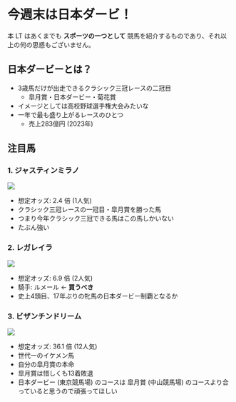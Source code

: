 # 今週末は日本ダービ！

本 LT はあくまでも **スポーツの一つとして** 競馬を紹介するものであり、それ以上の何の思惑もございません。

## 日本ダービーとは？

- 3歳馬だけが出走できるクラシック三冠レースの二冠目
  - 皐月賞・日本ダービー・菊花賞
- イメージとしては高校野球選手権大会みたいな
- 一年で最も盛り上がるレースのひとつ
  - 売上283億円 (2023年)

## 注目馬

### 1. ジャスティンミラノ

<img src="./images/image1.jpeg" class="img-80" />

- 想定オッズ: 2.4 倍 (1人気)
- クラシック三冠レースの一冠目・皐月賞を勝った馬
- つまり今年クラシック三冠できる馬はこの馬しかいない
- たぶん強い

### 2. レガレイラ

<img src="./images/image2.webp" class="img-80" />

- 想定オッズ: 6.9 倍 (2人気)
- 騎手: ルメール ← **買うべき**
- 史上4頭目、17年ぶりの牝馬の日本ダービー制覇となるか

### 3. ビザンチンドリーム

<img src="./images/image3.png" class="img-80" />

- 想定オッズ: 36.1 倍 (12人気)
- 世代一のイケメン馬
- 自分の皐月賞の本命
- 皐月賞は惜しくも13着敗退
- 日本ダービー (東京競馬場) のコースは 皐月賞 (中山競馬場) のコースより合っていると思うので頑張ってほしい